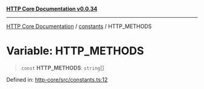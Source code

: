 [**HTTP Core Documentation v0.0.34**](../../README.md)

***

[HTTP Core Documentation](../../modules.md) / [constants](../README.md) / HTTP\_METHODS

# Variable: HTTP\_METHODS

> `const` **HTTP\_METHODS**: `string`[]

Defined in: [http-core/src/constants.ts:12](https://github.com/stonemjs/http-core/blob/31e23030575a56f9e3df3cf0d1fec6cbcbb56275/src/constants.ts#L12)
